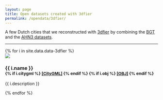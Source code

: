 ```yaml
---
layout: page
title: Open datasets created with 3dfier
permalink: /opendata/3dfier/
---
```


A few Dutch cities that we reconstructed with [3dfier](https://github.com/tudelft3d/3dfier) by combining the [BGT](http://www.kadaster.nl/bgt) and the [AHN3 datasets](https://www.pdok.nl/nl/ahn3-downloads).


- - -

<div class="row">
{% for i in site.data.data-3dfier %}
  <div class="col-sm-4 col-md-3">
    <div class="thumbnail">
      <img src="{{ i.image | prepend: site.baseurl }}"/>
      <div class="caption">
        <h3>{{ i.name }}
        <br />
        <small>
        {% if i.citygml %}
          <a href="{{ i.citygml | prepend: "/opendata/3dfier/" | prepend: site.baseurl }}">[CityGML]</a> 
        {% endif %}
        {% if i.obj %}
          <a href="{{ i.obj }}">[OBJ]</a> 
        {% endif %}
        </small>
        </h3>
        <p>{{ i.description }}</p>
      </div>
    </div>
  </div>
{% endfor %}
</div>

